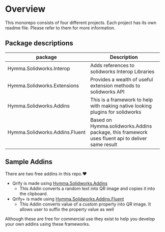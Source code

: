 # Overview

This monorepo consists of four different projects. Each project has its own readme file. Please refer to them for more information.
## Package descriptions

| package  | Description  |
|---|---|
| Hymma.Solidworks.Interop  | Adds references to solidworks Interop Libraries  |
| Hymma.Solidworks.Extensions  | Provides a wealth of useful extension methods to solidworks API|
| Hymma.Solidworks.Addins  | This is a framework to help with making native looking plugins for solidworks|
| Hymma.Solidworks.Addins.Fluent  | Based on Hymma.solidworks.Addins package, this framework uses fluent api to deliver same result | 

## Sample Addins
 There are two free addins in this repo.:heart:  
 - Qrify is made using [Hymma.Solidworks.Addins](Hymma.Solidworks.Addins)
 	- This Addin converts a random text into QR image and copies it into the clipboard.
 - Qrify+ is made using [Hymma.Solidworks.Addins.Fluent](Hymma.Solidworks.Addins.Fluent)
 	- This Addin converts value of a custom property into QR image. It allows user to suffix the property value as well

Although these are free for commercial use they exist to help you develop your own addins using these frameworks.



